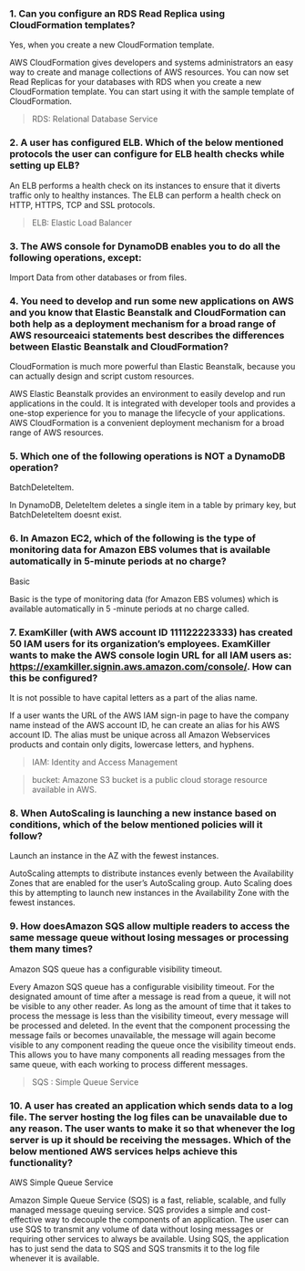 ### 1. Can you configure an RDS Read Replica using CloudFormation templates?
Yes, when you create a new CloudFormation template.

AWS CloudFormation gives developers and systems administrators an easy way to create and manage collections of AWS resources.
You can now set Read Replicas for your databases with RDS when you create a new CloudFormation template. You can start using it with the sample template of CloudFormation.

> RDS: Relational Database Service

### 2. A user has configured ELB. Which of the below mentioned protocols the user can configure for ELB health checks while setting up ELB?
An ELB performs a health check on its instances to ensure that it diverts traffic only to healthy instances.
The ELB can perform a health check on HTTP, HTTPS, TCP and SSL protocols.

> ELB: Elastic Load Balancer

### 3. The AWS console for DynamoDB enables you to do all the following operations, except:
Import Data from other databases or from files.

### 4. You need to develop and run some new applications on AWS and you know that Elastic Beanstalk and CloudFormation can both help as a deployment mechanism for a broad range of AWS resourceaici statements best describes the differences between Elastic Beanstalk and CloudFormation?
CloudFormation is much more powerful than Elastic Beanstalk, because you can actually design and script custom resources.

AWS Elastic Beanstalk provides an environment to easily develop and run applications in the could. It is integrated with developer tools and provides a one-stop experience for you to manage the lifecycle of your applications. AWS CloudFormation is a convenient deployment mechanism for a broad range of AWS resources.

### 5. Which one of the following operations is NOT a DynamoDB operation?
BatchDeleteItem.

In DynamoDB, DeleteItem deletes a single item in a table by primary key, but BatchDeleteItem doesnt exist.

### 6. In Amazon EC2, which of the following is the type of monitoring data for Amazon EBS volumes that is available automatically in 5-minute periods at no charge?
Basic

Basic is the type of monitoring data (for Amazon EBS volumes) which is available automatically in 5 -minute periods at no charge called. 

### 7. ExamKiller (with AWS account ID 111122223333) has created 50 IAM users for its organization’s employees. ExamKiller wants to make the AWS console login URL for all IAM users as: https://examkiller.signin.aws.amazon.com/console/. How can this be configured?
It is not possible to have capital letters as a part of the alias name.

If a user wants the URL of the AWS IAM sign-in page to have the company name instead of the AWS account ID, he can create an alias for his AWS account ID. The alias must be unique across all Amazon Webservices products and contain only digits, lowercase letters, and hyphens.

> IAM: Identity and Access Management

> bucket: Amazone S3 bucket is a public cloud storage resource available in AWS.

### 8. When AutoScaling is launching a new instance based on conditions, which of the below mentioned policies will it follow?
Launch an instance in the AZ with the fewest instances.

AutoScaling attempts to distribute instances evenly between the Availability Zones that are enabled for the user’s AutoScaling group. Auto Scaling does this by attempting to launch new instances in the Availability Zone with the fewest instances.

### 9. How doesAmazon SQS allow multiple readers to access the same message queue without losing messages or processing them many times?
Amazon SQS queue has a configurable visibility timeout.

Every Amazon SQS queue has a configurable visibility timeout. For the designated amount of time after a message is read from a queue, it will not be visible to any other reader. As long as the amount of time that it takes to process the message is less than the visibility timeout, every message will be processed and deleted. In the event that the component processing the message fails or becomes unavailable, the message will again become visible to any component reading the queue once the visibility timeout ends. This allows you to have many components all reading messages from the same queue, with each working to process different messages.

> SQS : Simple Queue Service

### 10. A user has created an application which sends data to a log file. The server hosting the log files can be unavailable due to any reason. The user wants to make it so that whenever the log server is up it should be receiving the messages. Which of the below mentioned AWS services helps achieve this functionality?
AWS Simple Queue Service

Amazon Simple Queue Service (SQS) is a fast, reliable, scalable, and fully managed message queuing service. SQS provides a simple and cost-effective way to decouple the components of an application. The user can use SQS to transmit any volume of data without losing messages or requiring other services to always be available. Using SQS, the application has to just send the data to SQS and SQS transmits it to the log file whenever it is available.
